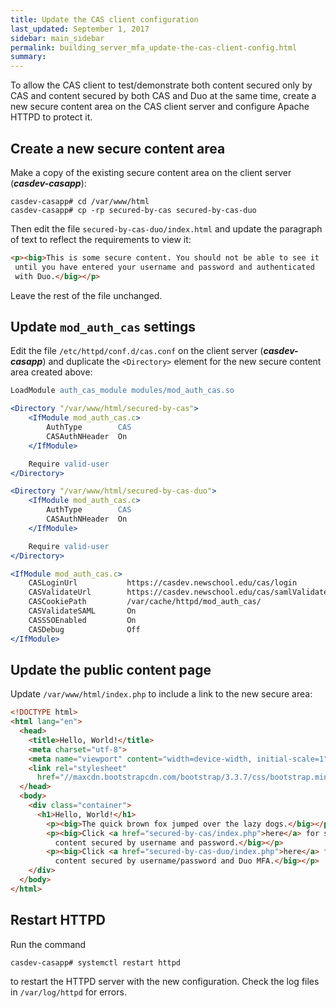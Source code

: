 ```yaml
---
title: Update the CAS client configuration
last_updated: September 1, 2017
sidebar: main_sidebar
permalink: building_server_mfa_update-the-cas-client-config.html
summary:
---
```


To allow the CAS client to test/demonstrate both content secured only by CAS and content secured by both CAS and Duo at the same time, create a new secure content area on the CAS client server and configure Apache HTTPD to protect it.

## Create a new secure content area

Make a copy of the existing secure content area on the client server (***casdev-casapp***):

```console
casdev-casapp# cd /var/www/html
casdev-casapp# cp -rp secured-by-cas secured-by-cas-duo
```

Then edit the file `secured-by-cas-duo/index.html` and update the paragraph of text to reflect the requirements to view it:

```html
<p><big>This is some secure content. You should not be able to see it
 until you have entered your username and password and authenticated
 with Duo.</big></p>
```

Leave the rest of the file unchanged.

## Update `mod_auth_cas` settings

Edit the file `/etc/httpd/conf.d/cas.conf` on the client server (***casdev-casapp***) and duplicate the `<Directory>` element for the new secure content area created above:

```apache
LoadModule auth_cas_module modules/mod_auth_cas.so

<Directory "/var/www/html/secured-by-cas">
    <IfModule mod_auth_cas.c>
        AuthType        CAS
        CASAuthNHeader  On
    </IfModule>

    Require valid-user
</Directory>

<Directory "/var/www/html/secured-by-cas-duo">
    <IfModule mod_auth_cas.c>
        AuthType        CAS
        CASAuthNHeader  On
    </IfModule>

    Require valid-user
</Directory>

<IfModule mod_auth_cas.c>
    CASLoginUrl           https://casdev.newschool.edu/cas/login
    CASValidateUrl        https://casdev.newschool.edu/cas/samlValidate
    CASCookiePath         /var/cache/httpd/mod_auth_cas/
    CASValidateSAML       On
    CASSSOEnabled         On
    CASDebug              Off
</IfModule>
```
## Update the public content page

Update `/var/www/html/index.php` to include a link to the new secure area:

```html
<!DOCTYPE html>
<html lang="en">
  <head>
    <title>Hello, World!</title>
    <meta charset="utf-8">
    <meta name="viewport" content="width=device-width, initial-scale=1">
    <link rel="stylesheet"
      href="//maxcdn.bootstrapcdn.com/bootstrap/3.3.7/css/bootstrap.min.css">
  </head>
  <body>
    <div class="container">
      <h1>Hello, World!</h1>
        <p><big>The quick brown fox jumped over the lazy dogs.</big></p>
        <p><big>Click <a href="secured-by-cas/index.php">here</a> for some
          content secured by username and password.</big></p>
        <p><big>Click <a href="secured-by-cas-duo/index.php">here</a> for some
          content secured by username/password and Duo MFA.</big></p>
    </div>
  </body>
</html>
```

## Restart HTTPD

Run the command

```console
casdev-casapp# systemctl restart httpd
```

to restart the HTTPD server with the new configuration. Check the log files in `/var/log/httpd` for errors.
